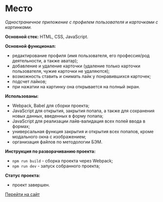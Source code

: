 # Место
_Одностраничное приложение с профилем пользователя и карточками с картинками._

**Основной стек:** HTML, CSS, JavaScript.

**Основной функционал:**
* редактирование профиля (имя пользователя, его профессия/род деятельности, а также аватар);
* добавление и удаление карточки (удаление только карточки пользователя, чужие карточки не удаляются);
* возможность ставить и снимать лайк у понравившихся карточек;
* подсчет лайков;
* при нажатии на картинку она открывается на полный экран.

**Использованы:**
* Webpack, Babel для сборки проекта;
* JavaScript для открытия, закрытия попапа, а также для сохранения новых данных, введенных в форму попапа;
* JavaScript для реализации лайв-валидация всех полей ввода в формах;
* универсальная функция закрытия и открытия всех попапов, кроме модального окна с изображением;
* организация файлов по методологии БЭМ.

**Инструкция по разворачиванию проекта:**
* `npm run build` - сборка проекта через Webpack;
* `npm run dev` - запуск собранного проекта;

**Статус проекта:**
* проект завершен.

[Перейти на сайт](https://nadineplatonova.github.io/mesto)